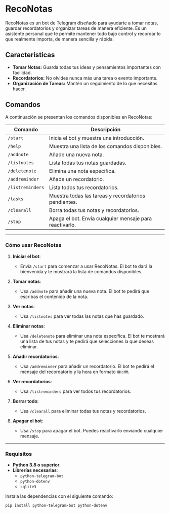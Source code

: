 
# RecoNotas

RecoNotas es un bot de Telegram diseñado para ayudarte a tomar notas, guardar recordatorios y organizar tareas de manera eficiente. Es un asistente personal que te permite mantener todo bajo control y recordar lo que realmente importa, de manera sencilla y rápida.

## Características

- **Tomar Notas:** Guarda todas tus ideas y pensamientos importantes con facilidad.
- **Recordatorios:** No olvides nunca más una tarea o evento importante.
- **Organización de Tareas:** Mantén un seguimiento de lo que necesitas hacer.

## Comandos

A continuación se presentan los comandos disponibles en RecoNotas:

| Comando          | Descripción                                           |
|------------------|-------------------------------------------------------|
| `/start`         | Inicia el bot y muestra una introducción.             |
| `/help`          | Muestra una lista de los comandos disponibles.        |
| `/addnote`       | Añade una nueva nota.                                 |
| `/listnotes`     | Lista todas tus notas guardadas.                      |
| `/deletenote`    | Elimina una nota específica.                          |
| `/addreminder`   | Añade un recordatorio.                                |
| `/listreminders` | Lista todos tus recordatorios.                        |
| `/tasks`         | Muestra todas las tareas y recordatorios pendientes.  |
| `/clearall`      | Borra todas tus notas y recordatorios.                |
| `/stop`          | Apaga el bot. Envía cualquier mensaje para reactivarlo. |

---

### **Cómo usar RecoNotas**

1. **Iniciar el bot**:
   - Envía `/start` para comenzar a usar RecoNotas. El bot te dará la bienvenida y te mostrará la lista de comandos disponibles.

2. **Tomar notas**:
   - Usa `/addnote` para añadir una nueva nota. El bot te pedirá que escribas el contenido de la nota.

3. **Ver notas**:
   - Usa `/listnotes` para ver todas las notas que has guardado.

4. **Eliminar notas**:
   - Usa `/deletenote` para eliminar una nota específica. El bot te mostrará una lista de tus notas y te pedirá que selecciones la que deseas eliminar.

5. **Añadir recordatorios**:
   - Usa `/addreminder` para añadir un recordatorio. El bot te pedirá el mensaje del recordatorio y la hora en formato `HH:MM`.

6. **Ver recordatorios**:
   - Usa `/listreminders` para ver todos tus recordatorios.

7. **Borrar todo**:
   - Usa `/clearall` para eliminar todas tus notas y recordatorios.

8. **Apagar el bot**:
   - Usa `/stop` para apagar el bot. Puedes reactivarlo enviando cualquier mensaje.

---

### **Requisitos**

- **Python 3.8 o superior**.
- **Librerías necesarias**:
  - `python-telegram-bot`
  - `python-dotenv`
  - `sqlite3`

Instala las dependencias con el siguiente comando:

```bash
pip install python-telegram-bot python-dotenv
